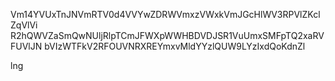 Vm14YVUxTnJNVmRTV0d4VVYwZDRWVmxzVWxkVmJGcHlWV3RPVlZKclZqVlVi
R2hQWVZaSmQwNUljRlpTCmJFWXpWWHBDVDJSR1VuUmxSMFpTQ2xaRVFUVlJN
bVIzWTFkV2RFOUVNRXREYmxvMldYYzlQUW9LYzIxdQoKdnZl

lng